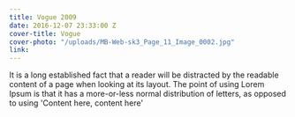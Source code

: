 ```yaml
---
title: Vogue 2009
date: 2016-12-07 23:33:00 Z
cover-title: Vogue
cover-photo: "/uploads/MB-Web-sk3_Page_11_Image_0002.jpg"
link: 
---
```


It is a long established fact that a reader will be distracted by the readable content of a page when looking at its layout. The point of using Lorem Ipsum is that it has a more-or-less normal distribution of letters, as opposed to using 'Content here, content here'